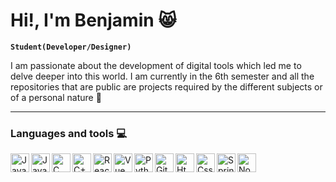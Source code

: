 # Hi!, I'm Benjamin 😸

**`Student(Developer/Designer)`**

I am passionate about the development of digital tools which led me to delve deeper into this world. I am currently in the 6th semester and all the repositories that are public are projects required by the different subjects or of a personal nature 🌟

---

### Languages and tools 💻

<img align="left" alt="Java" width="30px" style="padding-rigth:10px;" src="https://cdn.jsdelivr.net/gh/devicons/devicon@latest/icons/java/java-original.svg">
<img align="left" alt="JavaScript" width="30px" style="padding-rigth:10px;" src="https://cdn.jsdelivr.net/gh/devicons/devicon@latest/icons/javascript/javascript-original.svg">
<img align="left" alt="C" width="30px" style="padding-rigth:10px;" src="https://cdn.jsdelivr.net/gh/devicons/devicon@latest/icons/c/c-original.svg">
<img align="left" alt="C++" width="30px" style="padding-rigth:10px;" src="https://cdn.jsdelivr.net/gh/devicons/devicon@latest/icons/cplusplus/cplusplus-original.svg">
<img align="left" alt="React" width="30px" style="padding-rigth:10px;" src="https://cdn.jsdelivr.net/gh/devicons/devicon@latest/icons/react/react-original.svg">
<img align="left" alt="Vue" width="30px" style="padding-rigth:10px;" src="https://cdn.jsdelivr.net/gh/devicons/devicon@latest/icons/vuejs/vuejs-original.svg">
<img align="left" alt="Python" width="30px" style="padding-rigth:10px;" src="https://cdn.jsdelivr.net/gh/devicons/devicon@latest/icons/python/python-original.svg">
<img align="left" alt="Git" width="30px" style="padding-rigth:10px;" src="https://cdn.jsdelivr.net/gh/devicons/devicon@latest/icons/git/git-original.svg">
<img align="left" alt="Html" width="30px" style="padding-rigth:10px;" src="https://cdn.jsdelivr.net/gh/devicons/devicon@latest/icons/html5/html5-original.svg">
<img align="left" alt="Css" width="30px" style="padding-rigth:10px;" src="https://cdn.jsdelivr.net/gh/devicons/devicon@latest/icons/css3/css3-original.svg">
<img align="left" alt="Spring" width="30px" style="padding-rigth:10px;" src="https://cdn.jsdelivr.net/gh/devicons/devicon@latest/icons/spring/spring-original.svg">
<img align="left" alt="Nodejs" width="30px" style="padding-rigth:10px;" src="https://cdn.jsdelivr.net/gh/devicons/devicon@latest/icons/nodejs/nodejs-original.svg">

